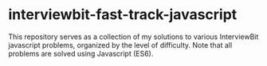 # interviewbit-fast-track-javascript

This repository serves as a collection of my solutions to various InterviewBit javascript problems, organized by the level of difficulty. Note that all problems are solved using Javascript (ES6).

